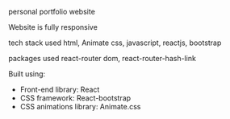 personal portfolio website

Website is fully responsive

tech stack used html, Animate css, javascript, reactjs, bootstrap

packages used react-router dom, react-router-hash-link


Built using:

- Front-end library: React
- CSS framework: React-bootstrap
- CSS animations library: Animate.css